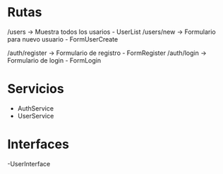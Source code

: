 # Rutas

/users -> Muestra todos los usarios - UserList
/users/new -> Formulario para nuevo usuario - FormUserCreate

/auth/register -> Formulario de registro - FormRegister
/auth/login -> Formulario de login - FormLogin

# Servicios

- AuthService
- UserService

# Interfaces

-UserInterface
